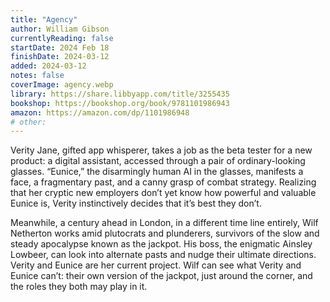 ```yaml
---
title: "Agency"
author: William Gibson
currentlyReading: false
startDate: 2024 Feb 18
finishDate: 2024-03-12
added: 2024-03-12
notes: false
coverImage: agency.webp
library: https://share.libbyapp.com/title/3255435
bookshop: https://bookshop.org/book/9781101986943
amazon: https://amazon.com/dp/1101986948
# other: 
---
```


Verity Jane, gifted app whisperer, takes a job as the beta tester for a new product: a digital assistant, accessed through a pair of ordinary-looking glasses. “Eunice,” the disarmingly human AI in the glasses, manifests a face, a fragmentary past, and a canny grasp of combat strategy. Realizing that her cryptic new employers don’t yet know how powerful and valuable Eunice is, Verity instinctively decides that it’s best they don’t.  

Meanwhile, a century ahead in London, in a different time line entirely, Wilf Netherton works amid plutocrats and plunderers, survivors of the slow and steady apocalypse known as the jackpot. His boss, the enigmatic Ainsley Lowbeer, can look into alternate pasts and nudge their ultimate directions. Verity and Eunice are her current project. Wilf can see what Verity and Eunice can’t: their own version of the jackpot, just around the corner, and the roles they both may play in it.  
